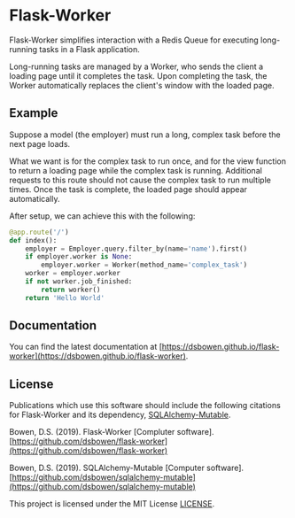 # Flask-Worker

Flask-Worker simplifies interaction with a Redis Queue for executing long-running tasks in a Flask application. 

Long-running tasks are managed by a Worker, who sends the client a loading page until it completes the task. Upon completing the task, the Worker automatically replaces the client's window with the loaded page.

## Example

Suppose a model (the employer) must run a long, complex task before the next page loads.

What we want is for the complex task to run once, and for the view function to return a loading page while the complex task is running. Additional requests to this route should not cause the complex task to run multiple times. Once the task is complete, the loaded page should appear automatically. 

After setup, we can achieve this with the following:

```python
@app.route('/')
def index():
    employer = Employer.query.filter_by(name='name').first()
    if employer.worker is None:
        employer.worker = Worker(method_name='complex_task')
    worker = employer.worker
    if not worker.job_finished:
        return worker()
    return 'Hello World'
```

## Documentation

You can find the latest documentation at [https://dsbowen.github.io/flask-worker](https://dsbowen.github.io/flask-worker).

## License

Publications which use this software should include the following citations for Flask-Worker and its dependency, [SQLAlchemy-Mutable](https://pypi.org/project/sqlalchemy-mutable/).

Bowen, D.S. (2019). Flask-Worker [Compluter software]. [https://github.com/dsbowen/flask-worker](https://github.com/dsbowen/flask-worker)

Bowen, D.S. (2019). SQLAlchemy-Mutable [Computer software]. [https://github.com/dsbowen/sqlalchemy-mutable](https://github.com/dsbowen/sqlalchemy-mutable)

This project is licensed under the MIT License [LICENSE](https://github.com/dsbowen/flask-worker/blob/master/LICENSE).